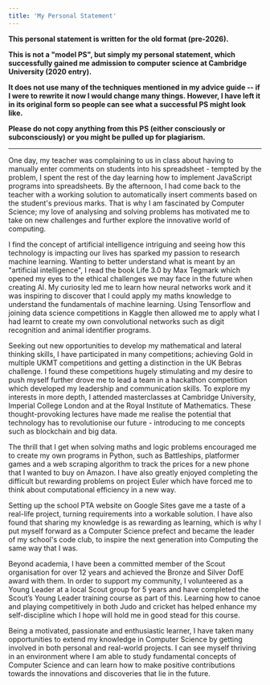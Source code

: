 ```yaml
---
title: 'My Personal Statement'
---
```


**This personal statement is written for the old format (pre-2026).**

**This is not a "model PS", but simply my personal statement, which successfully gained me admission to computer science at Cambridge University (2020 entry).**

**It does not use many of the techniques mentioned in my advice guide -- if I were to rewrite it now I would change many things. However, I have left it in its original form so people can see what a successful PS might look like.**

**Please do not copy anything from this PS (either consciously or subconsciously) or you might be pulled up for plagiarism.**

---

One day, my teacher was complaining to us in class about having to manually enter comments on students into his spreadsheet - tempted by the problem, I spent the rest of the day learning how to implement JavaScript programs into spreadsheets. By the afternoon, I had come back to the teacher with a working solution to automatically insert comments based on the student's previous marks. That is why I am fascinated by Computer Science; my love of analysing and solving problems has motivated me to take on new challenges and further explore the innovative world of computing. 

I find the concept of artificial intelligence intriguing and seeing how this technology is impacting our lives has sparked my passion to research machine learning. Wanting to better understand what is meant by an "artificial intelligence", I read the book Life 3.0 by Max Tegmark which opened my eyes to the ethical challenges we may face in the future when creating AI. My curiosity led me to learn how neural networks work and it was inspiring to discover that I could apply my maths knowledge to understand the fundamentals of machine learning. Using Tensorflow and joining data science competitions in Kaggle then allowed me to apply what I had learnt to create my own convolutional networks such as digit recognition and animal identifier programs.  

Seeking out new opportunities to develop my mathematical and lateral thinking skills, I have participated in many competitions; achieving Gold in multiple UKMT competitions and getting a distinction in the UK Bebras challenge. I found these competitions hugely stimulating and my desire to push myself further drove me to lead a team in a hackathon competition which developed my leadership and communication skills. To explore my interests in more depth, I attended masterclasses at Cambridge University, Imperial College London and at the Royal Institute of Mathematics. These thought-provoking lectures have made me realise the potential that technology has to revolutionise our future - introducing to me concepts such as blockchain and big data.  

The thrill that I get when solving maths and logic problems encouraged me to create my own programs in Python, such as Battleships, platformer games and a web scraping algorithm to track the prices for a new phone that I wanted to buy on Amazon. I have also greatly enjoyed completing the difficult but rewarding problems on project Euler which have forced me to think about computational efficiency in a new way.  

Setting up the school PTA website on Google Sites gave me a taste of a real-life project, turning requirements into a workable solution. I have also found that sharing my knowledge is as rewarding as learning, which is why I put myself forward as a Computer Science prefect and became the leader of my school's code club, to inspire the next generation into Computing the same way that I was.  

Beyond academia, I have been a committed member of the Scout organisation for over 12 years and achieved the Bronze and Silver DofE award with them. In order to support my community, I volunteered as a Young Leader at a local Scout group for 5 years and have completed the Scout’s Young Leader training course as part of this. Learning how to canoe and playing competitively in both Judo and cricket has helped enhance my self-discipline which I hope will hold me in good stead for this course.  

Being a motivated, passionate and enthusiastic learner, I have taken many opportunities to extend my knowledge in Computer Science by getting involved in both personal and real-world projects. I can see myself thriving in an environment where I am able to study fundamental concepts of Computer Science and can learn how to make positive contributions towards the innovations and discoveries that lie in the future.
